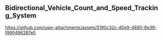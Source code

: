 ## Bidirectional_Vehicle_Count_and_Speed_Tracking_System
https://github.com/user-attachments/assets/5190c32c-40e9-4880-8e39-f990496287e5

